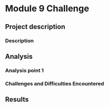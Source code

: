 # Module 9 Challenge

## Project description 

### Description 

## Analysis

### Analysis point 1

### Challenges and Difficulties Encountered

## Results
